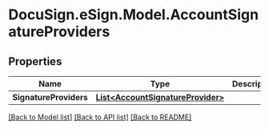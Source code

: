 # DocuSign.eSign.Model.AccountSignatureProviders
## Properties

Name | Type | Description | Notes
------------ | ------------- | ------------- | -------------
**SignatureProviders** | [**List&lt;AccountSignatureProvider&gt;**](AccountSignatureProvider.md) |  | [optional] 

[[Back to Model list]](../README.md#documentation-for-models) [[Back to API list]](../README.md#documentation-for-api-endpoints) [[Back to README]](../README.md)

